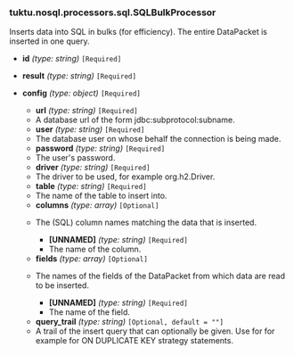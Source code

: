 ### tuktu.nosql.processors.sql.SQLBulkProcessor
Inserts data into SQL in bulks (for efficiency). The entire DataPacket is inserted in one query.

  * **id** *(type: string)* `[Required]`

  * **result** *(type: string)* `[Required]`

  * **config** *(type: object)* `[Required]`

    * **url** *(type: string)* `[Required]`
    - A database url of the form jdbc:subprotocol:subname.

    * **user** *(type: string)* `[Required]`
    - The database user on whose behalf the connection is being made.

    * **password** *(type: string)* `[Required]`
    - The user's password.

    * **driver** *(type: string)* `[Required]`
    - The driver to be used, for example org.h2.Driver.

    * **table** *(type: string)* `[Required]`
    - The name of the table to insert into.

    * **columns** *(type: array)* `[Optional]`
    - The (SQL) column names matching the data that is inserted.

      * **[UNNAMED]** *(type: string)* `[Required]`
      - The name of the column.

    * **fields** *(type: array)* `[Optional]`
    - The names of the fields of the DataPacket from which data are read to be inserted.

      * **[UNNAMED]** *(type: string)* `[Required]`
      - The name of the field.

    * **query_trail** *(type: string)* `[Optional, default = ""]`
    - A trail of the insert query that can optionally be given. Use for for example for ON DUPLICATE KEY strategy statements.

